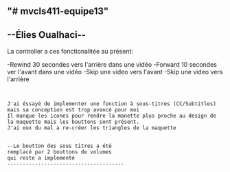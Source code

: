 "# mvcls411-equipe13" 
---------------------
--Élies Oualhaci--
---------------------

La controller a ces fonctionalitée au présent:

-Rewind 30 secondes vers l'arrière dans une vidéo
-Forward 10 secondes ver l'avant dans une vidéo
-Skip une video vers l'avant
-Skip une video vers l'arrière

~~~(augmenter le volume et le descendre a implémenter)~~~


J'ai éssayé de implementer une fonction à sous-titres (CC/Subtitles) mais sa conception est trop avancé pour moi 
Il manque les icones pour rendre la manette plus proche au design de la maquette mais les bouttons sont présent.
J'ai eux du mal a re-créer les triangles de la maquette 


--Le boutton des sous titres a été 
remplacé par 2 bouttons de volumes 
qui reste a implementé
--------------------------------------


